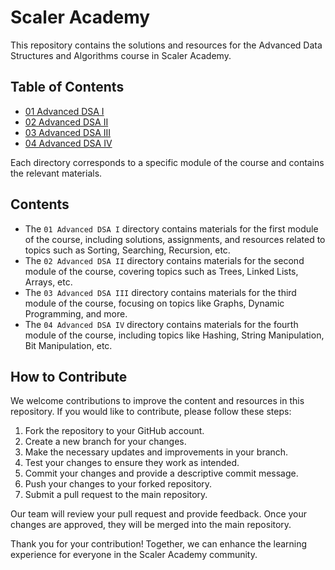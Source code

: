 # Scaler Academy 

This repository contains the solutions and resources for the Advanced Data Structures and Algorithms course in Scaler Academy.

## Table of Contents

- [01 Advanced DSA I](01%20Advanced%20DSA%20I)
- [02 Advanced DSA II](02%20Advanced%20DSA%20II)
- [03 Advanced DSA III](03%20Advanced%20DSA%20III)
- [04 Advanced DSA IV](04%20Advanced%20DSA%20IV)

Each directory corresponds to a specific module of the course and contains the relevant materials.

## Contents

- The `01 Advanced DSA I` directory contains materials for the first module of the course, including solutions, assignments, and resources related to topics such as Sorting, Searching, Recursion, etc.
- The `02 Advanced DSA II` directory contains materials for the second module of the course, covering topics such as Trees, Linked Lists, Arrays, etc.
- The `03 Advanced DSA III` directory contains materials for the third module of the course, focusing on topics like Graphs, Dynamic Programming, and more.
- The `04 Advanced DSA IV` directory contains materials for the fourth module of the course, including topics like Hashing, String Manipulation, Bit Manipulation, etc.

## How to Contribute

We welcome contributions to improve the content and resources in this repository. If you would like to contribute, please follow these steps:

1. Fork the repository to your GitHub account.
2. Create a new branch for your changes.
3. Make the necessary updates and improvements in your branch.
4. Test your changes to ensure they work as intended.
5. Commit your changes and provide a descriptive commit message.
6. Push your changes to your forked repository.
7. Submit a pull request to the main repository.

Our team will review your pull request and provide feedback. Once your changes are approved, they will be merged into the main repository.

Thank you for your contribution! Together, we can enhance the learning experience for everyone in the Scaler Academy community.
